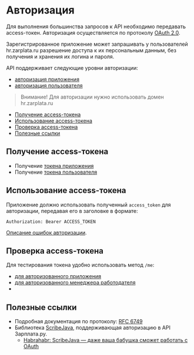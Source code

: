 # Авторизация

Для выполнения большинства запросов к API необходимо передавать access-токен.
Авторизация осуществляется по протоколу [OAuth 2.0](#links).

Зарегистрированное приложение может запрашивать у пользователей hr.zarplata.ru
разрешение доступа к их персональным данным, без получения и хранения их
логина и пароля.

API поддерживает следующие уровни авторизации:
* [авторизация приложения](authorization_for_application.md)
* [авторизация пользователя](authorization_for_user.md)

> Внимание! Для авторизации нужно использовать домен hr.zarplata.ru

* [Получение access-токена](#get-access_token)
* [Использование access-токена](#use-access_token)
* [Проверка access-токена](#check-access_token)
* [Полезные ссылки](#links)

<a name="get-access_token"></a>
## Получение access-токена

* Получение [токена приложения](authorization_for_application.md#get-client-auth)
* Получение [токена пользователя](authorization_for_user.md#get-auth)

<a name="use-access_token"></a>
## Использование access-токена

Приложение должно использовать полученный `access_token` для авторизации,
передавая его в заголовке в формате:

```Authorization: Bearer ACCESS_TOKEN```

[Описание ошибок авторизации](errors.md#oauth).

<a name="check-access_token"></a>
## Проверка access-токена

Для тестирования токена удобно использовать метод `/me`:

* [для авторизованного приложения](https://api.zarplata.ru/openapi/redoc#tag/Informaciya-o-prilozhenii/operation/get-current-user-info)
* [для авторизованного менеджера работодателя](https://api.zarplata.ru/openapi/redoc#tag/Informaciya-o-menedzhere/operation/get-current-user-info)
* 

<a name="links"></a>
## Полезные ссылки

* Подробная документация по протоколу: [RFC 6749](http://tools.ietf.org/html/rfc6749)
* Библиотека [ScribeJava](https://github.com/scribejava/scribejava),
  поддерживающая авторизацию в API Зарплата.ру.
  * [Habrahabr: ScribeJava — даже ваша бабушка сможет работать с OAuth](https://habrahabr.ru/company/hh/blog/278957/)
